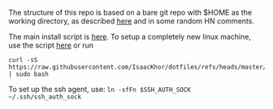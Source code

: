 The structure of this repo is based on a bare git repo with $HOME as the
working directory, as described [here](https://www.atlassian.com/git/tutorials/dotfiles)
and in some random HN comments.

The main install script is [here](bin/linux_install.sh). To setup a completely
new linux machine, use the script [here](bin/linux_newsetup.sh) or run

```
curl -sS https://raw.githubusercontent.com/IsaacKhor/dotfiles/refs/heads/master/bin/linux_newsetup.bash | sudo bash
```

To set up the ssh agent, use: `ln -sfFn $SSH_AUTH_SOCK ~/.ssh/ssh_auth_sock`
